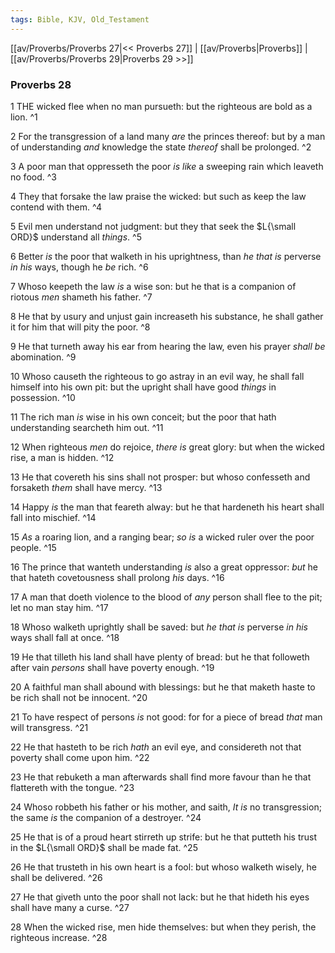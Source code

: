 ```yaml
---
tags: Bible, KJV, Old_Testament
---
```


[[av/Proverbs/Proverbs 27|<< Proverbs 27]] | [[av/Proverbs|Proverbs]] | [[av/Proverbs/Proverbs 29|Proverbs 29 >>]]

### Proverbs 28

1 THE wicked flee when no man pursueth: but the righteous are bold as a lion. ^1

2 For the transgression of a land many _are_ the princes thereof: but by a man of understanding _and_ knowledge the state _thereof_ shall be prolonged. ^2

3 A poor man that oppresseth the poor _is_ _like_ a sweeping rain which leaveth no food. ^3

4 They that forsake the law praise the wicked: but such as keep the law contend with them. ^4

5 Evil men understand not judgment: but they that seek the $L{\small ORD}$ understand all _things_. ^5

6 Better _is_ the poor that walketh in his uprightness, than _he_ _that_ _is_ perverse _in_ _his_ ways, though he _be_ rich. ^6

7 Whoso keepeth the law _is_ a wise son: but he that is a companion of riotous _men_ shameth his father. ^7

8 He that by usury and unjust gain increaseth his substance, he shall gather it for him that will pity the poor. ^8

9 He that turneth away his ear from hearing the law, even his prayer _shall_ _be_ abomination. ^9

10 Whoso causeth the righteous to go astray in an evil way, he shall fall himself into his own pit: but the upright shall have good _things_ in possession. ^10

11 The rich man _is_ wise in his own conceit; but the poor that hath understanding searcheth him out. ^11

12 When righteous _men_ do rejoice, _there_ _is_ great glory: but when the wicked rise, a man is hidden. ^12

13 He that covereth his sins shall not prosper: but whoso confesseth and forsaketh _them_ shall have mercy. ^13

14 Happy _is_ the man that feareth alway: but he that hardeneth his heart shall fall into mischief. ^14

15 _As_ a roaring lion, and a ranging bear; _so_ _is_ a wicked ruler over the poor people. ^15

16 The prince that wanteth understanding _is_ also a great oppressor: _but_ he that hateth covetousness shall prolong _his_ days. ^16

17 A man that doeth violence to the blood of _any_ person shall flee to the pit; let no man stay him. ^17

18 Whoso walketh uprightly shall be saved: but _he_ _that_ _is_ perverse _in_ _his_ ways shall fall at once. ^18

19 He that tilleth his land shall have plenty of bread: but he that followeth after vain _persons_ shall have poverty enough. ^19

20 A faithful man shall abound with blessings: but he that maketh haste to be rich shall not be innocent. ^20

21 To have respect of persons _is_ not good: for for a piece of bread _that_ man will transgress. ^21

22 He that hasteth to be rich _hath_ an evil eye, and considereth not that poverty shall come upon him. ^22

23 He that rebuketh a man afterwards shall find more favour than he that flattereth with the tongue. ^23

24 Whoso robbeth his father or his mother, and saith, _It_ _is_ no transgression; the same _is_ the companion of a destroyer. ^24

25 He that is of a proud heart stirreth up strife: but he that putteth his trust in the $L{\small ORD}$ shall be made fat. ^25

26 He that trusteth in his own heart is a fool: but whoso walketh wisely, he shall be delivered. ^26

27 He that giveth unto the poor shall not lack: but he that hideth his eyes shall have many a curse. ^27

28 When the wicked rise, men hide themselves: but when they perish, the righteous increase. ^28
